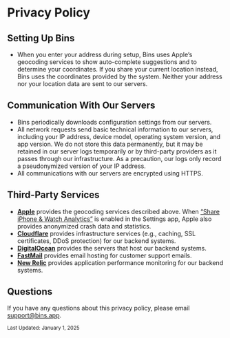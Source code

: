 # Privacy Policy

## Setting Up Bins

* When you enter your address during setup, Bins uses Apple&rsquo;s geocoding services to show auto-complete suggestions and to determine your coordinates. If you share your current location instead, Bins uses the coordinates provided by the system. Neither your address nor your location data are sent to our servers.

## Communication With Our Servers

* Bins periodically downloads configuration settings from our servers.
* All network requests send basic technical information to our servers, including your IP address, device model, operating system version, and app version. We do not store this data permanently, but it may be retained in our server logs temporarily or by third-party providers as it passes through our infrastructure. As a precaution, our logs only record a pseudonymized version of your IP address.
* All communications with our servers are encrypted using HTTPS.

## Third-Party Services

* **[Apple](https://apple.com/ca)** provides the geocoding services described above. When [&ldquo;Share iPhone & Watch Analytics&rdquo;](https://support.apple.com/en-ca/HT202100) is enabled in the Settings app, Apple also provides anonymized crash data and statistics.
* **[Cloudflare](https://cloudflare.com)** provides infrastructure services (e.g., caching, SSL certificates, DDoS protection) for our backend systems.
* **[DigitalOcean](https://digitalocean.com)** provides the servers that host our backend systems.
* **[FastMail](https://fastmail.com)** provides email hosting for customer support emails.
* **[New Relic](https://newrelic.com)** provides application performance monitoring for our backend systems.

## Questions

If you have any questions about this privacy policy, please email <support@bins.app>.

<small>Last Updated: <time datetime="2025-01-01">January 1, 2025</time></small>
